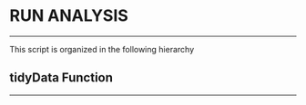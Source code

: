 # RUN ANALYSIS
---------------------------------------------------------
This script is organized in the following hierarchy

## tidyData Function
------------------------
